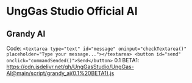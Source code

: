 # UngGas Studio Official AI

## Grandy AI
Code:
  ``<textarea type="text" id="message" oninput="checkTextarea()" placeholder="Type your message..."></textarea>
  <button id="send" onclick="commandSended()">Send</button>``
0.1 BETA1: https://cdn.jsdelivr.net/gh/UngGasStudio/UngGas-AI@main/script/grandy_ai(0.1%20BETA1).js
